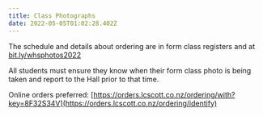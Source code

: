 ```yaml
---
title: Class Photographs
date: 2022-05-05T01:02:28.402Z
---
```

The schedule and details about ordering are in form class registers and at [bit.ly/whsphotos2022](https://docs.google.com/spreadsheets/d/1kEtAPgWs4AAZR-fJyCQC6XBov4pVkF7y0nt5XWsNrKU/edit#gid=682471858)

All students must ensure they know when their form class photo is being taken and report to the Hall prior to that time.

Online orders preferred: [https://orders.lcscott.co.nz/ordering/with?key=8F32S34V](https://orders.lcscott.co.nz/ordering/identify)